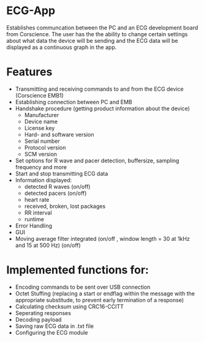 # ECG-App
Establishes communcation between the PC and an ECG development board from Corscience. The user has the the ability to change certain settings about what data the device will be sending and the ECG data will be displayed as a continuous graph in the app.

# Features
- Transmitting and receiving commands to and from the ECG device (Corscience EMB1)
- Establishing connection between PC and EMB
- Handshake procedure (getting product information about the device)
  - Manufacturer
  - Device name
  - License key
  - Hard- and software version
  - Serial number
  - Protocol version
  - SCM version
- Set options for R wave and pacer detection, buffersize, sampling frequency and more 
- Start and stop transmitting ECG data
- Information displayed: 
  - detected R waves (on/off)
  - detected pacers (on/off)
  - heart rate
  - received, broken, lost packages
  - RR interval
  - runtime
- Error Handling
- GUI
- Moving average filter integrated (on/off , window length = 30 at 1kHz and 15 at 500 Hz) (on/off)

# Implemented functions for:
- Encoding commands to be sent over USB connection
- Octet Stuffing (replacing a start or endflag within the message with the appropriate substitude, to prevent early termination of a response)
- Calculating checksum using CRC16-CCITT
- Seperating responses
- Decoding payload 
- Saving raw ECG data in .txt file
- Configuring the ECG module
